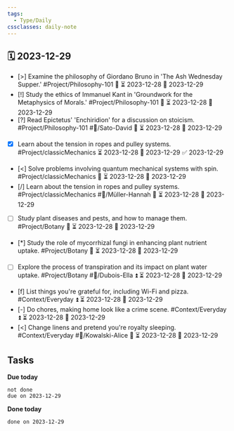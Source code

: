 ```yaml
---
tags:
  - Type/Daily
cssclasses: daily-note
---
```


## 🗓️ 2023-12-29

- [>] Examine the philosophy of Giordano Bruno in 'The Ash Wednesday Supper.' #Project/Philosophy-101 🔼 ⏳ 2023-12-28 📅 2023-12-29
- [!] Study the ethics of Immanuel Kant in 'Groundwork for the Metaphysics of Morals.' #Project/Philosophy-101 🔽 ⏳ 2023-12-28 📅 2023-12-29
- [?] Read Epictetus' 'Enchiridion' for a discussion on stoicism. #Project/Philosophy-101 #👤/Sato-David 🔼 ⏳ 2023-12-28 📅 2023-12-29
- [x] Learn about the tension in ropes and pulley systems. #Project/classicMechanics ⏳ 2023-12-28 📅 2023-12-29 ✅ 2023-12-29
- [<] Solve problems involving quantum mechanical systems with spin. #Project/classicMechanics 🔺 ⏳ 2023-12-28 📅 2023-12-29
- [/] Learn about the tension in ropes and pulley systems. #Project/classicMechanics #👤/Müller-Hannah 🔽 ⏳ 2023-12-28 📅 2023-12-29
- [ ] Study plant diseases and pests, and how to manage them. #Project/Botany 🔽 ⏳ 2023-12-28 📅 2023-12-29
- [*] Study the role of mycorrhizal fungi in enhancing plant nutrient uptake. #Project/Botany 🔽 ⏳ 2023-12-28 📅 2023-12-29
- [ ] Explore the process of transpiration and its impact on plant water uptake. #Project/Botany #👤/Dubois-Ella ⏫ ⏳ 2023-12-28 📅 2023-12-29
- [f] List things you're grateful for, including Wi-Fi and pizza. #Context/Everyday ⏫ ⏳ 2023-12-28 📅 2023-12-29
- [-] Do chores, making home look like a crime scene. #Context/Everyday ⏫ ⏳ 2023-12-28 📅 2023-12-29
- [<] Change linens and pretend you're royalty sleeping. #Context/Everyday #👤/Kowalski-Alice 🔽 ⏳ 2023-12-28 📅 2023-12-29

## Tasks

**Due today**

```tasks
not done
due on 2023-12-29
```

**Done today**

```tasks
done on 2023-12-29
```
            